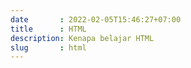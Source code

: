 ```yaml
---
date       : 2022-02-05T15:46:27+07:00
title      : HTML
description: Kenapa belajar HTML
slug       : html
---
```


